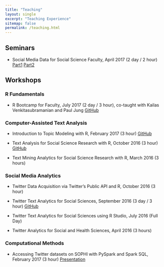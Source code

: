 ```yaml
---
title: "Teaching"
layout: single
excerpt: "Teaching Experience"
sitemap: false
permalink: /teaching.html
---
```


## Seminars

*   Social Media Data for Social Science Faculty, April 2017 (2 day / 2 hour) [Part1](/assets/documents/presentations/Social-Media-Seminar-Part1.pdf) [Part2](/assets/documents/presentations/Social-Media-Seminar-Part2.pdf)

## Workshops

### R Fundamentals

*   R Bootcamp for Faculty, July 2017 (2 day / 3 hour), co-taught with Kailas Venkitasubramanian and Paul Jung [GitHub](https://github.com/wesslen/r-bootcamp-workshop-summer-2017)

### Computer-Assisted Text Analysis

*   Introduction to Topic Modeling with R, February 2017 (3 hour) [GitHub](https://github.com/wesslen/Topic-Modeling-Workshop-with-R)

*   Text Analysis for Social Science Research with R, October 2016 (3 hour) [GitHub](https://github.com/wesslen/Federalist-Papers-Workshop)

*   Text Mining Analytics for Social Science Research with R, March 2016 (3 hours)

### Social Media Analytics

*   Twitter Data Acquisition via Twitter’s Public API and R, October 2016 (3 hour)

*   Twitter Text Analytics for Social Sciences, September 2016 (3 day / 3 hour) [GitHub](https://github.com/wesslen/fall-2016-pm-twitter-text)

*   Twitter Text Analytics for Social Sciences using R Studio, July 2016 (Full Day)

*   Twitter Analytics for Social and Health Sciences, April 2016 (3 hours)

### Computational Methods

*   Accessing Twitter datasets on SOPHI with PySpark and Spark SQL, February 2017 (3 hour) [Presentation](/assets/documents/presentations/spark-twitter.pptx)